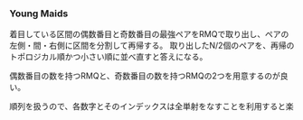 ### Young Maids

着目している区間の偶数番目と奇数番目の最強ペアをRMQで取り出し、ペアの左側・間・右側に区間を分割して再帰する。
取り出したN/2個のペアを、再帰のトポロジカル順かつ小さい順に並べ直すと答えになる。

偶数番目の数を持つRMQと、奇数番目の数を持つRMQの2つを用意するのが良い。

順列を扱うので、各数字とそのインデックスは全単射をなすことを利用すると楽
